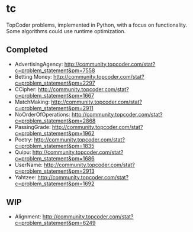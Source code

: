 tc
==

TopCoder problems, implemented in Python, with a focus on functionality.  Some algorithms could use runtime optimization.

Completed
---------
- AdvertisingAgency:   http://community.topcoder.com/stat?c=problem_statement&pm=7558
- Betting Money:       http://community.topcoder.com/stat?c=problem_statement&pm=2297
- CCipher:             http://community.topcoder.com/stat?c=problem_statement&pm=1667
- MatchMaking:         http://community.topcoder.com/stat?c=problem_statement&pm=2911
- NoOrderOfOperations: http://community.topcoder.com/stat?c=problem_statement&pm=2868
- PassingGrade:        http://community.topcoder.com/stat?c=problem_statement&pm=1962
- Poetry:              http://community.topcoder.com/stat?c=problem_statement&pm=1835
- Quipu:               http://community.topcoder.com/stat?c=problem_statement&pm=1686
- UserName:            http://community.topcoder.com/stat?c=problem_statement&pm=2913
- Yahtzee:             http://community.topcoder.com/stat?c=problem_statement&pm=1692


WIP
---
- Alignment:           http://community.topcoder.com/stat?c=problem_statement&pm=6249